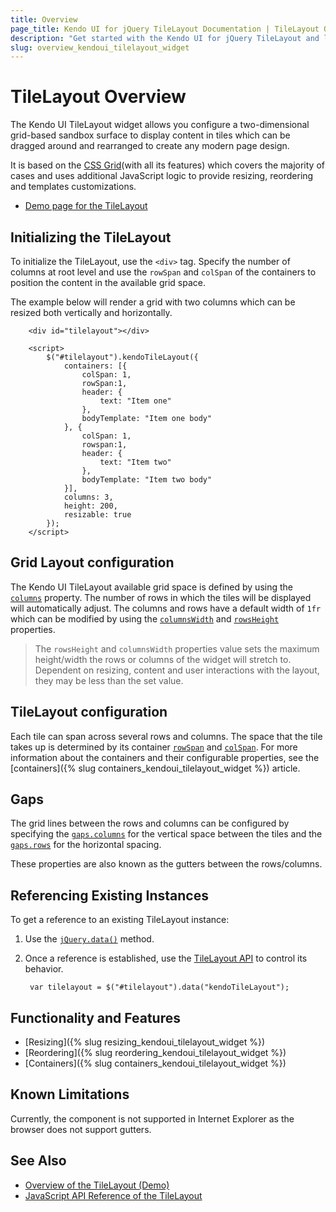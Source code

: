 ```yaml
---
title: Overview
page_title: Kendo UI for jQuery TileLayout Documentation | TileLayout Overview | Kendo UI
description: "Get started with the Kendo UI for jQuery TileLayout and learn about its features and how to initialize the widget."
slug: overview_kendoui_tilelayout_widget
---
```


# TileLayout Overview

The Kendo UI TileLayout widget allows you configure a two-dimensional grid-based sandbox surface to display content in tiles which can be dragged around and rearranged to create any modern page design.

It is based on the [CSS Grid](https://css-tricks.com/snippets/css/complete-guide-grid/)(with all its features) which covers the majority of cases and uses additional JavaScript logic to provide resizing, reordering and templates customizations.

* [Demo page for the TileLayout](https://demos.telerik.com/kendo-ui/tilelayout/index) 

## Initializing the TileLayout

To initialize the TileLayout, use the `<div>` tag. Specify the number of columns at root level and use the `rowSpan` and `colSpan` of the containers to position the content in the available grid space.

The example below will render a grid with two columns which can be resized both vertically and horizontally.


```dojo
    <div id="tilelayout"></div>

    <script>
        $("#tilelayout").kendoTileLayout({
            containers: [{
                colSpan: 1,
                rowSpan:1,
                header: {
                    text: "Item one"
                },
                bodyTemplate: "Item one body"
            }, {
                colSpan: 1,
                rowspan:1,
                header: {
                    text: "Item two"
                },
                bodyTemplate: "Item two body"
            }],
            columns: 3,
            height: 200,
            resizable: true
        });
    </script>
```

## Grid Layout configuration 

The Kendo UI TileLayout available grid space is defined by using the [`columns`](/api/javascript/ui/tilelayout/configuration/columns) property. The number of rows in which the tiles will be displayed will automatically adjust. The columns and rows have a default width of `1fr` which can be modified by using the [`columnsWidth`](/api/javascript/ui/tilelayout/configuration/columnswidth) and [`rowsHeight`](/api/javascript/ui/tilelayout/configuration/rowsheight) properties.

> The `rowsHeight` and `columnsWidth` properties value sets the maximum height/width the rows or columns of the widget will stretch to. Dependent on resizing, content and user interactions with the layout, they may be less than the set value.

## TileLayout configuration

Each tile can span across several rows and columns. The space that the tile takes up is determined by its container [`rowSpan`](/api/javascript/ui/tilelayout/configuration/containers.rowspan) and [`colSpan`](/api/javascript/ui/tilelayout/configuration/containers.colspan). For more information about the containers and their configurable properties, see the [containers]({% slug containers_kendoui_tilelayout_widget %}) article.

## Gaps

The grid lines between the rows and columns can be configured by specifying the [`gaps.columns`](/api/javascript/ui/tilelayout/configuration/gap.columns) for the vertical space between the tiles and the [`gaps.rows`](/api/javascript/ui/tilelayout/configuration/gap.rows) for the horizontal spacing.

These properties are also known as the gutters between the rows/columns.

## Referencing Existing Instances

To get a reference to an existing TileLayout instance:

1. Use the [`jQuery.data()`](https://api.jquery.com/jQuery.data/) method.
1. Once a reference is established, use the [TileLayout API](/api/javascript/ui/tilelayout) to control its behavior.

        var tilelayout = $("#tilelayout").data("kendoTileLayout");

## Functionality and Features

* [Resizing]({% slug resizing_kendoui_tilelayout_widget %})
* [Reordering]({% slug reordering_kendoui_tilelayout_widget %})
* [Containers]({% slug containers_kendoui_tilelayout_widget %})

## Known Limitations

Currently, the component is not supported in Internet Explorer as the browser does not support gutters.

## See Also

* [Overview of the TileLayout (Demo)](https://demos.telerik.com/kendo-ui/tilelayout/index)
* [JavaScript API Reference of the TileLayout](/api/javascript/ui/tilelayout)

